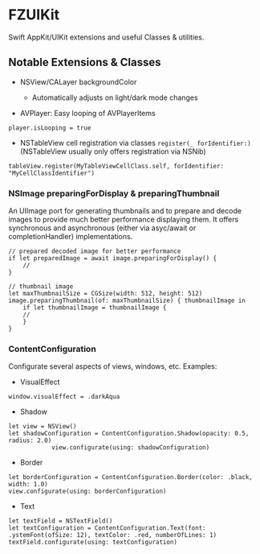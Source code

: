 # FZUIKit

Swift AppKit/UIKit extensions and useful Classes & utilities.

## Notable Extensions & Classes
- NSView/CALayer backgroundColor
    - Automatically adjusts on light/dark mode changes
    
- AVPlayer: Easy looping of AVPlayerItems
```
player.isLooping = true
```
- NSTableView cell registration via classes `register(_ forIdentifier:)` (NSTableView usually only offers registration via NSNib)
```
tableView.register(MyTableViewCellClass.self, forIdentifier: "MyCellClassIdentifier")
```

### NSImage preparingForDisplay & preparingThumbnail
An UIImage port for generating thumbnails and to prepare and decode images to provide much better performance displaying them. It offers synchronous and asynchronous (either via asyc/await or completionHandler) implementations.
```
// prepared decoded image for better performance
if let preparedImage = await image.preparingForDisplay() {
    //
}

// thumbnail image
let maxThumbnailSize = CGSize(width: 512, height: 512)
image.preparingThumbnail(of: maxThumbnailSize) { thumbnailImage in
    if let thumbnailImage = thumbnailImage {
    //
    }
}
```

### ContentConfiguration
Configurate several aspects of views, windows, etc. Examples:
- VisualEffect
```
window.visualEffect = .darkAqua
```
- Shadow
```
let view = NSView()
let shadowConfiguration = ContentConfiguration.Shadow(opacity: 0.5, radius: 2.0)
            view.configurate(using: shadowConfiguration)
```
- Border
```
let borderConfiguration = ContentConfiguration.Border(color: .black, width: 1.0)
view.configurate(using: borderConfiguration)
```
- Text
```
let textField = NSTextField()
let textConfiguration = ContentConfiguration.Text(font: .ystemFont(ofSize: 12), textColor: .red, numberOfLines: 1)
textField.configurate(using: textConfiguration)
